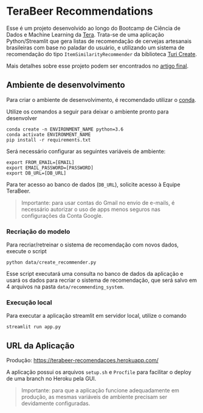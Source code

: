 # TeraBeer Recommendations

Esse é um projeto desenvolvido ao longo do Bootcamp de Ciência de Dados e Machine Learning da [Tera](https://somostera.com/). Trata-se de 
uma aplicação Python/Streamlit que gera listas de recomendação de cervejas artesanais brasileiras com base no paladar do usuário, e utilizando um sistema 
de recomendação do tipo `ItemSimilarityRecommender` da biblioteca [Turi Create](https://apple.github.io/turicreate/docs/api/index.html).

Mais detalhes sobre esse projeto podem ser encontrados no 
[artigo final](https://vitorfaria95.medium.com/terabeer-construindo-um-sistema-de-recomenda%C3%A7%C3%A3o-de-cervejas-artesanais-brasileiras-2a131d66421c).


## Ambiente de desenvolvimento

Para criar o ambiente de desenvolvimento, é recomendado utilizar o [conda](https://conda.io/projects/conda/en/latest/user-guide/install/index.html).

Utilize os comandos a seguir para deixar o ambiente pronto para desenvolver

```
conda create -n ENVIRONMENT_NAME python=3.6
conda activate ENVIRONMENT_NAME
pip install -r requirements.txt
```

Será necessário configurar as seguintes variáveis de ambiente:
```
export FROM_EMAIL=[EMAIL]
export EMAIL_PASSWORD=[PASSWORD]
export DB_URL=[DB_URL]
```

Para ter acesso ao banco de dados (`DB_URL`), solicite acesso à Equipe TeraBeer.

> Importante: para usar contas do Gmail no envio de e-mails, é necessário autorizar 
> o uso de apps menos seguros nas configurações da Conta Google.

### Recriação do modelo

Para recriar/retreinar o sistema de recomendação com novos dados, execute o script

```
python data/create_recommender.py
```

Esse script executará uma consulta no banco de dados da aplicação e usará os dados para 
recriar o sistema de recomendação, que será salvo em 4 arquivos na pasta `data/recommending_system`.

### Execução local

Para executar a aplicação streamlit em servidor local, utilize o comando

```
streamlit run app.py
```


## URL da Aplicação

Produção: https://terabeer-recomendacoes.herokuapp.com/

A aplicação possui os arquivos `setup.sh` e `Procfile` para facilitar o deploy de uma branch no Heroku pela GUI.

> Importante: para que a aplicação funcione adequadamente em produção, as mesmas variáveis de ambiente 
> precisam ser devidamente configuradas.
